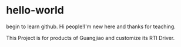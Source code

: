 # hello-world
begin to learn github.
Hi people!I'm new here and thanks for teaching.

This Project is for products of Guangjiao and customize its RTI Driver.
